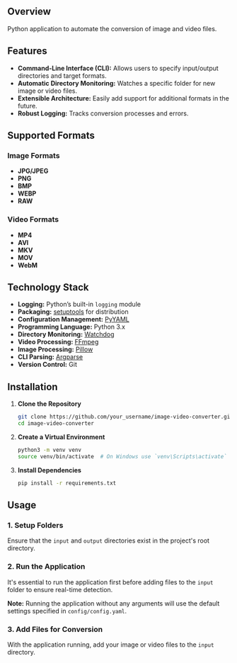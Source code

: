 ## Overview

Python application to automate the conversion of image and video files.

## Features

- **Command-Line Interface (CLI):** Allows users to specify input/output directories and target formats.
- **Automatic Directory Monitoring:** Watches a specific folder for new image or video files.
- **Extensible Architecture:** Easily add support for additional formats in the future.
- **Robust Logging:** Tracks conversion processes and errors.

## Supported Formats

### Image Formats

- **JPG/JPEG**
- **PNG**
- **BMP**
- **WEBP**
- **RAW**

### Video Formats

- **MP4**
- **AVI**
- **MKV**
- **MOV**
- **WebM**

## Technology Stack

- **Logging:** Python’s built-in `logging` module
- **Packaging:** [setuptools](https://setuptools.pypa.io/) for distribution
- **Configuration Management:** [PyYAML](https://pyyaml.org/)
- **Programming Language:** Python 3.x
- **Directory Monitoring:** [Watchdog](https://python-watchdog.readthedocs.io/)
- **Video Processing:** [FFmpeg](https://ffmpeg.org/)
- **Image Processing:** [Pillow](https://python-pillow.org/)
- **CLI Parsing:** [Argparse](https://docs.python.org/3/library/argparse.html)
- **Version Control:** Git

## Installation

1. **Clone the Repository**

   ```bash
   git clone https://github.com/your_username/image-video-converter.git
   cd image-video-converter
   ```

2. **Create a Virtual Environment**

   ```bash
   python3 -m venv venv
   source venv/bin/activate  # On Windows use `venv\Scripts\activate`
   ```

3. **Install Dependencies**

   ```bash
   pip install -r requirements.txt
   ```

## Usage

### 1. **Setup Folders**

Ensure that the `input` and `output` directories exist in the project's root directory.

### 2. **Run the Application**

It's essential to run the application first before adding files to the `input` folder to ensure real-time detection.

**Note:** Running the application without any arguments will use the default settings specified in `config/config.yaml`.

### 3. **Add Files for Conversion**

With the application running, add your image or video files to the `input` directory.

